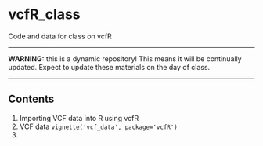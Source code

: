 # vcfR_class
Code and data for class on vcfR

*****

**WARNING:** this is a dynamic repository!
This means it will be continually updated.
Expect to update these materials on the day of class.

*****


## Contents

1. Importing VCF data into R using vcfR
2. VCF data `vignette('vcf_data', package='vcfR')`
3. 



